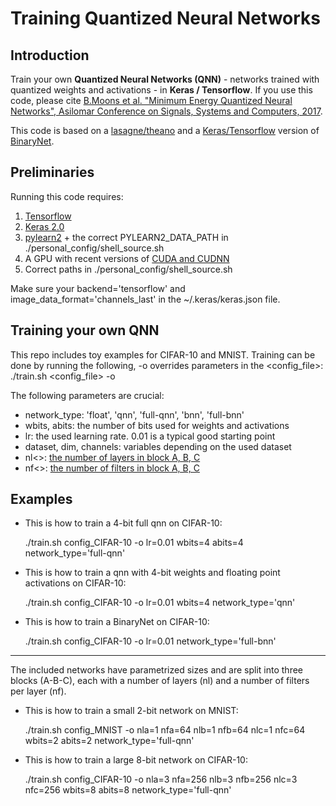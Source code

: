 # Training Quantized Neural Networks

## Introduction
Train your own __Quantized Neural Networks (QNN)__ - networks trained with quantized weights and activations - in __Keras / Tensorflow__.
If you use this code, please cite [B.Moons et al. "Minimum Energy Quantized Neural Networks", Asilomar Conference on Signals, Systems and Computers, 2017](https://www.linkedin.com/in/bert-moons-41867143/).

This code is based on a [lasagne/theano](https://github.com/MatthieuCourbariaux/BinaryNet) and a [Keras/Tensorflow](https://github.com/DingKe/BinaryNet) version of [BinaryNet](https://papers.nips.cc/paper/6573-binarized-neural-networks).

## Preliminaries
Running this code requires:
1. [Tensorflow](https://www.tensorflow.org/install/)
2. [Keras 2.0](https://keras.io/)
3. [pylearn2](http://deeplearning.net/software/pylearn2/) + the correct PYLEARN2_DATA_PATH in ./personal_config/shell_source.sh
3. A GPU with recent versions of [CUDA and CUDNN](https://developer.nvidia.com/cudnn)
4. Correct paths in ./personal_config/shell_source.sh

Make sure your backend='tensorflow' and image_data_format='channels_last' in the ~/.keras/keras.json file.

## Training your own QNN

This repo includes toy examples for CIFAR-10 and MNIST.
Training can be done by running the following, -o overrides parameters in the <config_file>:
  ./train.sh <config_file> -o <override parameters>
  
The following parameters are crucial:
* network_type: 'float', 'qnn', 'full-qnn', 'bnn', 'full-bnn'
* wbits, abits: the number of bits used for weights and activations
* lr: the used learning rate. 0.01 is a typical good starting point
* dataset, dim, channels: variables depending on the used dataset
* nl<>: [the number of layers in block A, B, C](https://www.linkedin.com/in/bert-moons-41867143/)
* nf<>: [the number of filters in block A, B, C](https://www.linkedin.com/in/bert-moons-41867143/)

## Examples 
* This is how to train a 4-bit full qnn on CIFAR-10:

  ./train.sh config_CIFAR-10 -o lr=0.01 wbits=4 abits=4 network_type='full-qnn'
  
* This is how to train a qnn with 4-bit weights and floating point activations on CIFAR-10:

  ./train.sh config_CIFAR-10 -o lr=0.01 wbits=4 network_type='qnn'
  
* This is how to train a BinaryNet on CIFAR-10:

  ./train.sh config_CIFAR-10 -o lr=0.01 network_type='full-bnn'
  
*** 
The included networks have parametrized sizes and are split into three blocks (A-B-C), each with a number of layers (nl) and a number of filters per layer (nf).

* This is how to train a small 2-bit network on MNIST:

  ./train.sh config_MNIST -o nla=1 nfa=64 nlb=1 nfb=64 nlc=1 nfc=64 wbits=2 abits=2 network_type='full-qnn'
  
* This is how to train a large 8-bit network on CIFAR-10:

  ./train.sh config_CIFAR-10 -o nla=3 nfa=256 nlb=3 nfb=256 nlc=3 nfc=256 wbits=8 abits=8 network_type='full-qnn'






